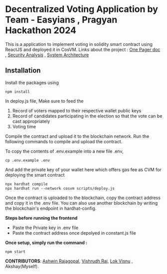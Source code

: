 # Decentralized Voting Application by Team - Easyians , Pragyan Hackathon 2024

This is a application to implement voting in solidity smart contract using ReactJS and deployed it in CosVM. Links about the project : [One Pager doc](https://drive.google.com/file/d/1tbwc807qruMyYlEh6nAxbm3HY7A_cn0w/view?usp=sharing) , [Security Analysis](https://drive.google.com/file/d/1QFN4wLbAdakBIKRPguobbCzNcozU53UU/view?usp=sharing) , [System Architecture](https://docs.google.com/document/d/1q3GgZ43-C4jlHRFa-QgjQS5G0FENmNxdheZnpyt4abE/edit#heading=h.y2d61vcme1ed) 

## Installation

Install the packages using

```shell
npm install
```

In deploy.js file, Make sure to feed the

1. Record of voters mapped to their respective wallet public keys
2. Record of candidates participating in the election so that the vote can be cast appropriately
3. Voting time

Compile the contract and upload it to the blockchain network. Run the following commands to compile and upload the contract.

To copy the contents of .env.example into a new file .env,

```shell
cp .env.example .env
```

And add the private key of your wallet here which offers gas fee as CVM for deploying the smart contract

```shell
npx hardhat compile
npx hardhat run --network cosvm scripts/deploy.js
```

Once the contract is uploaded to the blockchain, copy the contract address and copy it in the .env file. You can also use another blockchain by writing the blockchain's endpoint in hardhat-config.

**Steps before running the frontend**

- Paste the Private key in .env file
- Paste the contract address once depolyed in constant.js file

**Once setup, simply run the command :**

```shell
npm start
```

**CONTRIBUTORS**: [Ashwin Rajagopal](https://github.com/ashw1nr), [Vishrudh Raj](https://github.com/vishrudh-raj-rs-14), [Lok Visnu](https://github.com/lokvisnu) , Akshay(Myself).
